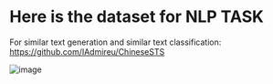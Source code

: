 # Here is the dataset for NLP TASK

For similar text generation and similar text classification:
https://github.com/IAdmireu/ChineseSTS

![image](https://user-images.githubusercontent.com/50039524/202834892-fe15cb8c-7a76-42b5-9e68-f593013ad339.png)
